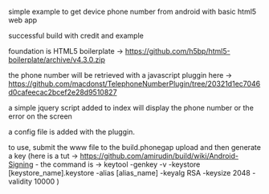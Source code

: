simple example to get device phone number from android with basic html5 web app

successful build with credit and example

foundation is HTML5 boilerplate -> https://github.com/h5bp/html5-boilerplate/archive/v4.3.0.zip

the phone number will be retrieved with a javascript pluggin here -> https://github.com/macdonst/TelephoneNumberPlugin/tree/20321d1ec7046d0cafeecac2bcef2e28d9510827

a simple jquery script added to index will display the phone number or the error on the screen

a config file is added with the pluggin.

to use, submit the www file to the build.phonegap upload and then generate a key (here is a tut -> https://github.com/amirudin/build/wiki/Android-Signing - the command is -> keytool -genkey -v -keystore [keystore_name].keystore -alias [alias_name] -keyalg RSA -keysize 2048 -validity 10000 )
